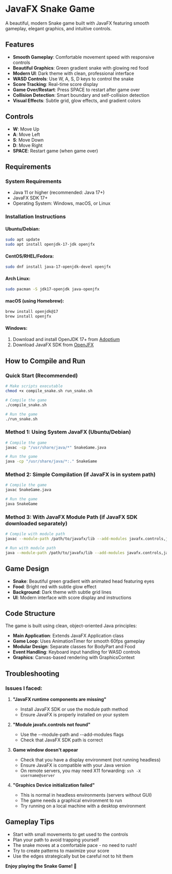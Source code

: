 # JavaFX Snake Game

A beautiful, modern Snake game built with JavaFX featuring smooth gameplay, elegant graphics, and intuitive controls.

## Features

- **Smooth Gameplay**: Comfortable movement speed with responsive controls
- **Beautiful Graphics**: Green gradient snake with glowing red food
- **Modern UI**: Dark theme with clean, professional interface
- **WASD Controls**: Use W, A, S, D keys to control the snake
- **Score Tracking**: Real-time score display
- **Game Over/Restart**: Press SPACE to restart after game over
- **Collision Detection**: Smart boundary and self-collision detection
- **Visual Effects**: Subtle grid, glow effects, and gradient colors

## Controls

- **W**: Move Up
- **A**: Move Left  
- **S**: Move Down
- **D**: Move Right
- **SPACE**: Restart game (when game over)

## Requirements

### System Requirements
- Java 11 or higher (recommended: Java 17+)
- JavaFX SDK 17+
- Operating System: Windows, macOS, or Linux

### Installation Instructions

#### Ubuntu/Debian:
```bash
sudo apt update
sudo apt install openjdk-17-jdk openjfx
```

#### CentOS/RHEL/Fedora:
```bash
sudo dnf install java-17-openjdk-devel openjfx
```

#### Arch Linux:
```bash
sudo pacman -S jdk17-openjdk java-openjfx
```

#### macOS (using Homebrew):
```bash
brew install openjdk@17
brew install openjfx
```

#### Windows:
1. Download and install OpenJDK 17+ from [Adoptium](https://adoptium.net/)
2. Download JavaFX SDK from [OpenJFX](https://openjfx.io/)

## How to Compile and Run

### Quick Start (Recommended)

```bash
# Make scripts executable
chmod +x compile_snake.sh run_snake.sh

# Compile the game
./compile_snake.sh

# Run the game
./run_snake.sh
```

### Method 1: Using System JavaFX (Ubuntu/Debian)

```bash
# Compile the game
javac -cp "/usr/share/java/*" SnakeGame.java

# Run the game
java -cp "/usr/share/java/*:." SnakeGame
```

### Method 2: Simple Compilation (if JavaFX is in system path)

```bash
# Compile the game
javac SnakeGame.java

# Run the game
java SnakeGame
```

### Method 3: With JavaFX Module Path (if JavaFX SDK downloaded separately)

```bash
# Compile with module path
javac --module-path /path/to/javafx/lib --add-modules javafx.controls,javafx.fxml SnakeGame.java

# Run with module path
java --module-path /path/to/javafx/lib --add-modules javafx.controls,javafx.fxml SnakeGame
```


##  Game Design

- **Snake**: Beautiful green gradient with animated head featuring eyes
- **Food**: Bright red with subtle glow effect
- **Background**: Dark theme with subtle grid lines
- **UI**: Modern interface with score display and instructions

##  Code Structure

The game is built using clean, object-oriented Java principles:

- **Main Application**: Extends JavaFX Application class
- **Game Loop**: Uses AnimationTimer for smooth 60fps gameplay
- **Modular Design**: Separate classes for BodyPart and Food
- **Event Handling**: Keyboard input handling for WASD controls
- **Graphics**: Canvas-based rendering with GraphicsContext

##  Troubleshooting

### Issues I faced:

1. **"JavaFX runtime components are missing"**
   - Install JavaFX SDK or use the module path method
   - Ensure JavaFX is properly installed on your system

2. **"Module javafx.controls not found"**
   - Use the --module-path and --add-modules flags
   - Check that JavaFX SDK path is correct

3. **Game window doesn't appear**
   - Check that you have a display environment (not running headless)
   - Ensure JavaFX is compatible with your Java version
   - On remote servers, you may need X11 forwarding: `ssh -X username@server`

4. **"Graphics Device initialization failed"**
   - This is normal in headless environments (servers without GUI)
   - The game needs a graphical environment to run
   - Try running on a local machine with a desktop environment

##  Gameplay Tips

- Start with small movements to get used to the controls
- Plan your path to avoid trapping yourself
- The snake moves at a comfortable pace - no need to rush!
- Try to create patterns to maximize your score
- Use the edges strategically but be careful not to hit them



**Enjoy playing the Snake Game! 🐍**
